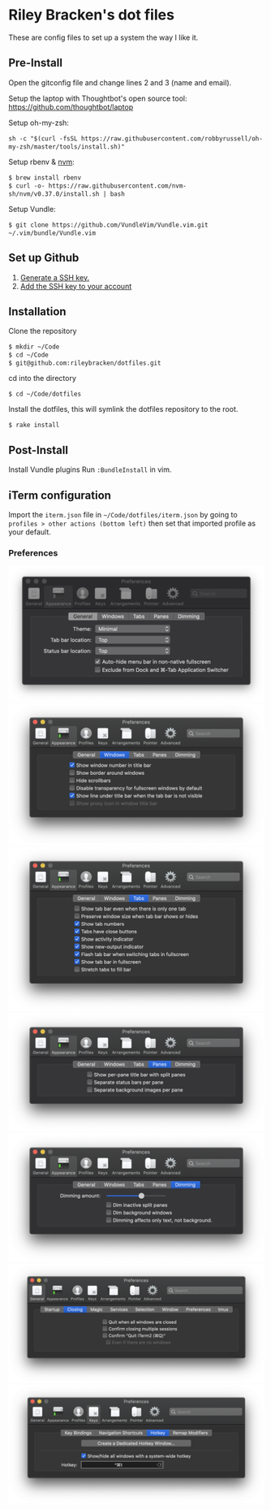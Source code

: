 # Riley Bracken's dot files

These are config files to set up a system the way I like it.

## Pre-Install

Open the gitconfig file and change lines 2 and 3 (name and email).

Setup the laptop with Thoughtbot's open source tool:
https://github.com/thoughtbot/laptop

Setup oh-my-zsh:

```
sh -c "$(curl -fsSL https://raw.githubusercontent.com/robbyrussell/oh-my-zsh/master/tools/install.sh)"
```

Setup rbenv & [nvm](https://github.com/nvm-sh/nvm):
```
$ brew install rbenv
$ curl -o- https://raw.githubusercontent.com/nvm-sh/nvm/v0.37.0/install.sh | bash
```

Setup Vundle:

```
$ git clone https://github.com/VundleVim/Vundle.vim.git ~/.vim/bundle/Vundle.vim
```

## Set up Github
1. [Generate a SSH key.](https://docs.github.com/en/free-pro-team@latest/github/authenticating-to-github/generating-a-new-ssh-key-and-adding-it-to-the-ssh-agent)
2. [Add the SSH key to your account](https://docs.github.com/en/free-pro-team@latest/github/authenticating-to-github/adding-a-new-ssh-key-to-your-github-account)

## Installation
Clone the repository
```
$ mkdir ~/Code
$ cd ~/Code
$ git@github.com:rileybracken/dotfiles.git
```

cd into the directory
```
$ cd ~/Code/dotfiles
```

Install the dotfiles, this will symlink the dotfiles
repository to the root.
```
$ rake install
```

## Post-Install

Install Vundle plugins Run `:BundleInstall` in vim.

## iTerm configuration
Import the `iterm.json` file in `~/Code/dotfiles/iterm.json`
by going to `profiles > other actions (bottom left)` then
set that imported profile as your default.

### Preferences
![appearance general settings](https://github.com/rileybracken/dotfiles/blob/master/screenshots/appearance-general-settings.png?raw=true)
![appearance windows settings](https://github.com/rileybracken/dotfiles/blob/master/screenshots/appearance-windows-settings.png?raw=true)
![appearance tabs settings](https://github.com/rileybracken/dotfiles/blob/master/screenshots/appearance-tabs-settings.png?raw=true)
![appearance panes settings](https://github.com/rileybracken/dotfiles/blob/master/screenshots/appearance-panes-settings.png?raw=true)
![appearance dimming settings](https://github.com/rileybracken/dotfiles/blob/master/screenshots/appearance-dimming-settings.png?raw=true)
![general closing settings](https://github.com/rileybracken/dotfiles/blob/master/screenshots/general-closing-settings.png?raw=true)
![keys hotkeys settings](https://github.com/rileybracken/dotfiles/blob/master/screenshots/keys-hotkey-settings.png?raw=true)

